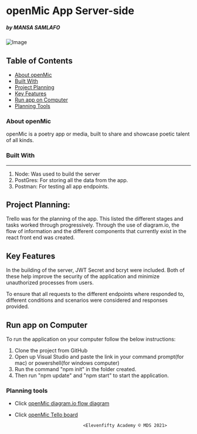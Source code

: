 # openMic App Server-side

##### by MANSA SAMLAFO 

![Image](.asset/openmic-logo-sm.png "icon")  

## Table of Contents
- [About openMic](#About_openMic)
- [Built With](#Built_with)
- [Project Planning](#Project_Planning)
- [Key Features](#Key_Planning)
- [Run app on Computer](#Run_app_on_Computer)
- [Planning Tools](#Planning_Tools)

### About openMic
openMic is a poetry app or media, built to share and showcase poetic talent of all kinds.

### Built With
---------------
1. Node: Was used to build the server
2. PostGres: For storing all the data from the app.
3. Postman: For testing all app endpoints.

## Project Planning:
Trello was for the planning of the app. This listed the different stages and tasks worked through progressively. Through the use of diagram.io, the flow of information and the different components that currently exist in the react front end was created.

## Key Features
In the building of the server, JWT Secret and bcryt were included. Both of these help improve the security of the application and minimize unauthorized processes from users.

To ensure that all requests to the different endpoints where responded to, different conditions and scenarios were considered and responses provided.

## Run app on Computer
To run the application on your computer follow the below instructions:
1. Clone the project from GitHub
2. Open up Visual Studio and paste the link in your command prompt(for mac) or powershell(for windows computer)
3. Run the command "npm init" in the folder created.
4. Then run "npm update" and "npm start" to start the application.

### Planning tools

* Click [openMic diagram.io flow diagram](https://app.diagrams.net/#G1YaAGBeguXZqIiQGxvRm6kFtjt595oe96)

* Click [openMic Tello board](https://trello.com/b/SnWtS2Li/openmic)

                                 
                                <Elevenfifty Academy © MDS 2021>
                                 